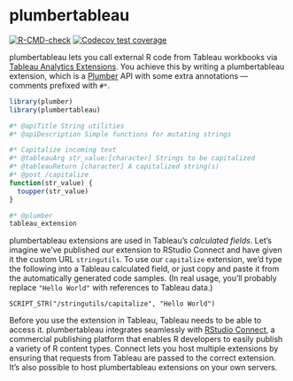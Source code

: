 
<!-- README.md is generated from README.Rmd. Please edit that file -->

# plumbertableau

<!-- badges: start -->

[![R-CMD-check](https://github.com/rstudio/plumbertableau/workflows/R-CMD-check/badge.svg)](https://github.com/rstudio/plumbertableau/actions)
[![Codecov test
coverage](https://codecov.io/gh/rstudio/plumbertableau/branch/main/graph/badge.svg)](https://codecov.io/gh/rstudio/plumbertableau?branch=main)
<!-- badges: end -->

plumbertableau lets you call external R code from Tableau workbooks via
[Tableau Analytics
Extensions](https://tableau.github.io/analytics-extensions-api/). You
achieve this by writing a plumbertableau extension, which is a
[Plumber](https://www.rplumber.io/) API with some extra annotations —
comments prefixed with `#*`.

``` r
library(plumber)
library(plumbertableau)

#* @apiTitle String utilities
#* @apiDescription Simple functions for mutating strings

#* Capitalize incoming text
#* @tableauArg str_value:[character] Strings to be capitalized
#* @tableauReturn [character] A capitalized string(s)
#* @post /capitalize
function(str_value) {
  toupper(str_value)
}

#* @plumber
tableau_extension
```

plumbertableau extensions are used in Tableau’s *calculated fields*.
Let’s imagine we’ve published our extension to RStudio Connect and have
given it the custom URL `stringutils`. To use our `capitalize`
extension, we’d type the following into a Tableau calculated field, or
just copy and paste it from the automatically generated code samples.
(In real usage, you’ll probably replace `"Hello World"` with references
to Tableau data.)

    SCRIPT_STR("/stringutils/capitalize", "Hello World")

Before you use the extension in Tableau, Tableau needs to be able to
access it. plumbertableau integrates seamlessly with [RStudio
Connect](https://rstudio.com/products/connect/), a commercial publishing
platform that enables R developers to easily publish a variety of R
content types. Connect lets you host multiple extensions by ensuring
that requests from Tableau are passed to the correct extension. It’s
also possible to host plumbertableau extensions on your own servers.
